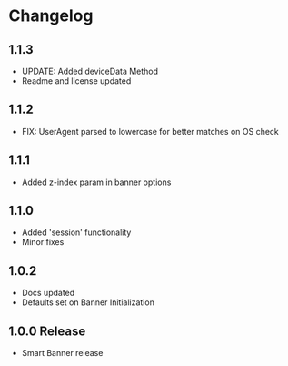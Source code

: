 # Changelog

## 1.1.3
- UPDATE: Added deviceData Method
- Readme and license updated

## 1.1.2
- FIX: UserAgent parsed to lowercase for better matches on OS check

## 1.1.1
- Added z-index param in banner options

## 1.1.0
- Added 'session' functionality
- Minor fixes

## 1.0.2
- Docs updated
- Defaults set on Banner Initialization

## 1.0.0 Release
- Smart Banner release